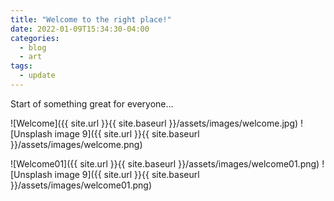 ```yaml
---
title: "Welcome to the right place!"
date: 2022-01-09T15:34:30-04:00
categories:
  - blog
  - art
tags:
  - update
---
```


Start of something great for everyone...


![Welcome]({{ site.url }}{{ site.baseurl }}/assets/images/welcome.jpg)
![Unsplash image 9]({{ site.url }}{{ site.baseurl }}/assets/images/welcome.png)

![Welcome01]({{ site.url }}{{ site.baseurl }}/assets/images/welcome01.png)
![Unsplash image 9]({{ site.url }}{{ site.baseurl }}/assets/images/welcome01.png)


